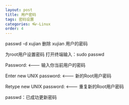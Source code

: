 ```yaml
---
layout: post
title: 用户密码
tags: 密码设置
categories: 👓-Linux
order: 4
---
```




passwd -d xujian                删除 xujian 用户的密码 

为root用户设置密码
打开终端输入：sudo passwd

Password: \<--- 输入你当前用户的密码

Enter new UNIX password: \<--- 新的Root用户密码

Retype new UNIX password: \<--- 重复新的Root用户密码

passwd：已成功更新密码